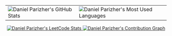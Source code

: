 <table align="center">
  <td valign="middle">
    <img
      style="float: middle"
      title="Daniel Parizher's GitHub Stats"
      alt="Daniel Parizher's GitHub Stats"
      src="https://github-readme-stats.vercel.app/api?username=Arborym&show_icons=true&hide_border=false&count_private=true&include_all_commits=true&theme=github_dark"
    />
  </td>
  <td valign="middle">
    <img
      style="float: middle"
      title="Daniel Parizher's Most Used Languages"
      alt="Daniel Parizher's Most Used Languages"
      src="https://github-readme-stats.vercel.app/api/top-langs/?username=Arborym&layout=default&theme=github_dark"
    />
  </td>
</table>
<p align="center">
  <a href="https://leetcode.com/dparizher/">
    <img
      title="Daniel Parizher's LeetCode Stats"
      alt="Daniel Parizher's LeetCode Stats"
      src="https://leetcard.jacoblin.cool/dparizher?theme=nord&font=Roboto&ext=activity"
    />
  </a>
  <a href="https://github.com/Arborym">
    <img
      title="Daniel Parizher's Contribution Graph"
      alt="Daniel Parizher's Contribution Graph"
      src="https://github-readme-activity-graph.cyclic.app/graph?username=Arborym&theme=github"
    />
  </a>
</p>
